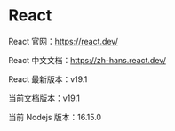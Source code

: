 # React

React 官网：https://react.dev/

React 中文文档：https://zh-hans.react.dev/



React 最新版本：v19.1

当前文档版本：v19.1

当前 Nodejs 版本：16.15.0









































